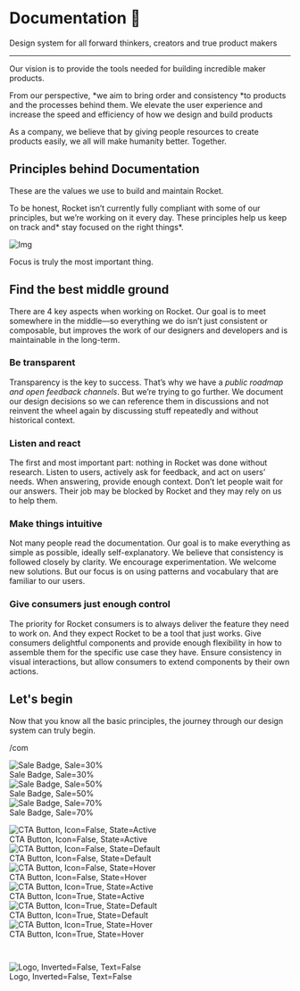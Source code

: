 
# Documentation 🚀

Design system for all forward thinkers, creators and true product makers

---

Our vision is to provide the tools needed for building incredible maker products.

From our perspective, *we aim to bring order and consistency *to products and the processes behind them. We elevate the user experience and increase the speed and efficiency of how we design and build products

As a company, we believe that by giving people resources to create products easily, we all will make humanity better. Together.

## Principles behind Documentation

These are the values we use to build and maintain Rocket.

To be honest, Rocket isn’t currently fully compliant with some of our principles, but we’re working on it every day. These principles help us keep on track and* stay focused on the right things*.

![Img](https://studio-assets.supernova.io/design-systems/14533/9289758a-6300-472a-bbc6-a57098081abf.jpeg?Expires=1990828800&Policy=eyJTdGF0ZW1lbnQiOlt7IlJlc291cmNlIjoiaHR0cHM6Ly9zdHVkaW8tYXNzZXRzLnN1cGVybm92YS5pby9kZXNpZ24tc3lzdGVtcy8xNDUzMy85Mjg5NzU4YS02MzAwLTQ3MmEtYmJjNi1hNTcwOTgwODFhYmYuanBlZyIsIkNvbmRpdGlvbiI6eyJEYXRlTGVzc1RoYW4iOnsiQVdTOkVwb2NoVGltZSI6MTk5MDgyODgwMH19fV19&Signature=E9DL6D-ZtS~4qaH18y5tnHC4gtpQUzZb85NmDFMuezn~MaWHPSumzBv6tXkxGqSgGyKh~9FaYnbfHkcJhU~4F~jdbuY70gbRxUpvnBtyCpz8o0mci-d2A9WoIZ3RGl11izD3c2WMfUaKhSaFlUw8cTGP-9vrqeUi58O2P4zYT9eAeyvOIFzQXgIgljhxiB9mIVU5a4j1vDL8ntJpagEZukKRskOgMrrB4LNQ-nRsvXFF7W5C5EkdoZPZf4jFxcQu2Yj6M9-bqNBXubYMsYYhEXqvqUOAnYVaE59E5PSSe43HKv2gp1ajSJ3ttHtTtCITO8Vyfh1FoTl03Z18ki8iZg__&Key-Pair-Id=APKAJGK34LCCAUR7N6LA)

Focus is truly the most important thing.

## Find the best middle ground

There are 4 key aspects when working on Rocket. Our goal is to meet somewhere in the middle—so everything we do isn’t just consistent or composable, but improves the work of our designers and developers and is maintainable in the long-term.

### Be transparent

Transparency is the key to success. That’s why we have a *public roadmap and open feedback channels*. But we’re trying to go further. We document our design decisions so we can reference them in discussions and not reinvent the wheel again by discussing stuff repeatedly and without historical context.

### Listen and react

The first and most important part: nothing in Rocket was done without research. Listen to users, actively ask for feedback, and act on users’ needs. When answering, provide enough context. Don’t let people wait for our answers. Their job may be blocked by Rocket and they may rely on us to help them.

### Make things intuitive

Not many people read the documentation. Our goal is to make everything as simple as possible, ideally self-explanatory. We believe that consistency is followed closely by clarity. We encourage experimentation. We welcome new solutions. But our focus is on using patterns and vocabulary that are familiar to our users.

### Give consumers just enough control

The priority for Rocket consumers is to always deliver the feature they need to work on. And they expect Rocket to be a tool that just works. Give consumers delightful components and provide enough flexibility in how to assemble them for the specific use case they have. Ensure consistency in visual interactions, but allow consumers to extend components by their own actions.

## Let's begin

Now that you know all the basic principles, the journey through our design system can truly begin.

/com

  
![Sale Badge, Sale=30%](https://studio-assets.supernova.io/design-systems/14533/f9a54d6a-a505-4c69-a343-5b751826a71b.png?Expires=1990828800&Policy=eyJTdGF0ZW1lbnQiOlt7IlJlc291cmNlIjoiaHR0cHM6Ly9zdHVkaW8tYXNzZXRzLnN1cGVybm92YS5pby9kZXNpZ24tc3lzdGVtcy8xNDUzMy9mOWE1NGQ2YS1hNTA1LTRjNjktYTM0My01Yjc1MTgyNmE3MWIucG5nIiwiQ29uZGl0aW9uIjp7IkRhdGVMZXNzVGhhbiI6eyJBV1M6RXBvY2hUaW1lIjoxOTkwODI4ODAwfX19XX0_&Signature=YnuOg6QfbN7yVRf82QpPGGdwnaoL74VLE6CzJ2jBARDeYFo~lu-UbpE0N87axF~OZMYLXOjPoE3YWI6ZeuTIvKltedRzYxcH99yifxKRPtDCkpazc4UpK5CR5Z4EoWAfgPshef21zCFpbeSXCoE-nFOJkXm1HU5zUDxpBBKMzgcloYnsRmbebn2qUzWvFipIWFTd3~OxqaUvmQP39wv0PKM5UkafFjdmhCkxBYI~j~V0ilP0hDFiCCuBURsOBisCpvByrsF-52rI6SMzUCs6ZT4gt9y-fFsXDF8uMP7hoPKqW79aFYrcJ47~mrHuD6GZ1pnHjgZcM1LLW9O0D4SPVA__&Key-Pair-Id=APKAJGK34LCCAUR7N6LA)  
Sale Badge, Sale=30%  
![Sale Badge, Sale=50%](https://studio-assets.supernova.io/design-systems/14533/5fd4af87-952f-45a0-b98f-227ebf588818.png?Expires=1990828800&Policy=eyJTdGF0ZW1lbnQiOlt7IlJlc291cmNlIjoiaHR0cHM6Ly9zdHVkaW8tYXNzZXRzLnN1cGVybm92YS5pby9kZXNpZ24tc3lzdGVtcy8xNDUzMy81ZmQ0YWY4Ny05NTJmLTQ1YTAtYjk4Zi0yMjdlYmY1ODg4MTgucG5nIiwiQ29uZGl0aW9uIjp7IkRhdGVMZXNzVGhhbiI6eyJBV1M6RXBvY2hUaW1lIjoxOTkwODI4ODAwfX19XX0_&Signature=GI1pFUxBFkqYrzn6a1HQOWneay1v3ZSfk7bzu567NRPjyAgl1oameJhb3JrrcMQFiz65lVaAyfhenPxUDQl-ust-FNsT~LpediFqaOKkiqvYoolyo9N7JdYswTfyKiqF8SR52Qyw4dChGHpFw~8VzGsPqf2sOlszj3fr0j8TETmO~33mAtsLbO8gh3XxN1u0642dMUjpoSEl0QTY3OTIKyA57LJbBz4KnEOb1ffuY9rZti0EXGgiKHOlnFH6nPnhFoYCuvFC3QlDlKNbxRjJQMqE22thb9Z3a1QBoEaA0IOCc7vQhZ~tRxeyGC4C0hIQVqsDQX8mp0nboauB4OIByQ__&Key-Pair-Id=APKAJGK34LCCAUR7N6LA)  
Sale Badge, Sale=50%  
![Sale Badge, Sale=70%](https://studio-assets.supernova.io/design-systems/14533/e6419be1-9604-47df-bb62-0f40f369c533.png?Expires=1990828800&Policy=eyJTdGF0ZW1lbnQiOlt7IlJlc291cmNlIjoiaHR0cHM6Ly9zdHVkaW8tYXNzZXRzLnN1cGVybm92YS5pby9kZXNpZ24tc3lzdGVtcy8xNDUzMy9lNjQxOWJlMS05NjA0LTQ3ZGYtYmI2Mi0wZjQwZjM2OWM1MzMucG5nIiwiQ29uZGl0aW9uIjp7IkRhdGVMZXNzVGhhbiI6eyJBV1M6RXBvY2hUaW1lIjoxOTkwODI4ODAwfX19XX0_&Signature=RNUbpXcCCIwr147CiZs7HmyV9ZWZo1j3b1Ia6OeceH8A5CHHAWl9VIZE2vZqN2T7HZkzCxzN1pWe97dHoxj5YYaGvkI41nHS3JjrrSGCEg0oanXbNU9jV-iToyzceVBWxXO2GfmeWHU1KkoZZsUh9gXiIFK8YOPdZdDkvfN8yas-ndyDChcSk1Qxk~0zEPQKUQRumghr~k8WY7sgcKhZcKpsQKeUVcj-1KRSN~voXSqUSnDlzrmYUVrey1ri6VKhWMcUT0ZonBDQX0Q-nd9DODhf4iLiCSzDjdr-7aAHDTo1nMcbBeRz2U5bUzeyfA2T5Jqc6m1SwiCB3dcILNfwaw__&Key-Pair-Id=APKAJGK34LCCAUR7N6LA)  
Sale Badge, Sale=70%  


  
![CTA Button, Icon=False, State=Active](https://studio-assets.supernova.io/design-systems/14533/a00419ef-e91d-4364-bb15-63e37f2f655a.png?Expires=1990828800&Policy=eyJTdGF0ZW1lbnQiOlt7IlJlc291cmNlIjoiaHR0cHM6Ly9zdHVkaW8tYXNzZXRzLnN1cGVybm92YS5pby9kZXNpZ24tc3lzdGVtcy8xNDUzMy9hMDA0MTllZi1lOTFkLTQzNjQtYmIxNS02M2UzN2YyZjY1NWEucG5nIiwiQ29uZGl0aW9uIjp7IkRhdGVMZXNzVGhhbiI6eyJBV1M6RXBvY2hUaW1lIjoxOTkwODI4ODAwfX19XX0_&Signature=Ww9hP283vM9hoVMCTxBN8JXE2BS0QyR3orFCXkTo9jCnM~ocSPUHlgOvCQCxpFgKh9LKBnjjgB5KXBp7BvN7s-JoDAoYmT6YRE0sY-Utj-tH4~tK7skodaff2FCIHGQe0xYJ5AZBuj0rqx-syTJHn469FDAp8NegUHWxV1Ig-UGBENwxHqFFEKfOrj8I06LkwAfYtBKgPnt3Kw~48bgsf4GDQwFgjdFga7lvjVNkdIZN83c5B7t45QZ83MxeLFGNq7f38KzFYXueJW8-Ak23idTOoEzu5fQdvBRwlgsS37PEYVL5WaRKVSOXqZ09FW3FzYdgBeAsS72DVOjKYaY~7A__&Key-Pair-Id=APKAJGK34LCCAUR7N6LA)  
CTA Button, Icon=False, State=Active  
![CTA Button, Icon=False, State=Default](https://studio-assets.supernova.io/design-systems/14533/198805b2-aea8-4ebe-9001-f201d092a6cc.png?Expires=1990828800&Policy=eyJTdGF0ZW1lbnQiOlt7IlJlc291cmNlIjoiaHR0cHM6Ly9zdHVkaW8tYXNzZXRzLnN1cGVybm92YS5pby9kZXNpZ24tc3lzdGVtcy8xNDUzMy8xOTg4MDViMi1hZWE4LTRlYmUtOTAwMS1mMjAxZDA5MmE2Y2MucG5nIiwiQ29uZGl0aW9uIjp7IkRhdGVMZXNzVGhhbiI6eyJBV1M6RXBvY2hUaW1lIjoxOTkwODI4ODAwfX19XX0_&Signature=eSMV4wjXpJhOMm1NtzDBY83~-rbqP-DWj5wOee8iBeyJkVtIyjE7D3OIG~ISdhN4Kasl3hY45N4~YLbFffuTZFZhcmOen0vC0nrpVjOMUOzvjwTeXj5cwAwbD2jeSKPslwwWFJ6DQNnxKbOi1DoSrrD7P48bCNbzDxJog5jymfBbequ24p9OBa~7vt8RXjJh02f5IsHBbzH123SfddtuRq4JlaA9KTD-CmX0jBpRWULqCg9qECsUQfURjAvZzDeu0HD~a1Osn8lq9C3F3sUzctBV3tO6B9Q9GmQTqjGSPMRbaOzV5CRE0Bq0lJA~o88-ijaGJSt~t79j9tzWseLJSA__&Key-Pair-Id=APKAJGK34LCCAUR7N6LA)  
CTA Button, Icon=False, State=Default  
![CTA Button, Icon=False, State=Hover](https://studio-assets.supernova.io/design-systems/14533/ca2c841e-6935-4d4b-a231-9a7fc2739a89.png?Expires=1990828800&Policy=eyJTdGF0ZW1lbnQiOlt7IlJlc291cmNlIjoiaHR0cHM6Ly9zdHVkaW8tYXNzZXRzLnN1cGVybm92YS5pby9kZXNpZ24tc3lzdGVtcy8xNDUzMy9jYTJjODQxZS02OTM1LTRkNGItYTIzMS05YTdmYzI3MzlhODkucG5nIiwiQ29uZGl0aW9uIjp7IkRhdGVMZXNzVGhhbiI6eyJBV1M6RXBvY2hUaW1lIjoxOTkwODI4ODAwfX19XX0_&Signature=aCDGJP1jm5Y8IhpadYsF6eJ69-Z8ArMbGFneS2bC8g0yqQPw1kaRlKvsy9AjkJB7fkhUyMzSGe4U-SIR2kHaLJuey3BiROU234yrTx0U2rfl50~MRsEZz6ndL0E2FhRB7hVRMSQA-gNM3OmgQr9tnoEP4p0MKVuo~YJET8ordqdKYeOzGeP4kwCA6d5zcNB-kJTYyX6PEYeE99i9lTYw227bT62NDJ9CEzbzyT2htKRauC~RwSvOaq~FQHNggms7DcL23RYsM3~~n6GylD3ZlyUy7ZO~GtPElYqZ3gBkXD4V5VJe3gKcrTgyRZxsg6cUArxvW5EDnyibZcrLkRENog__&Key-Pair-Id=APKAJGK34LCCAUR7N6LA)  
CTA Button, Icon=False, State=Hover  
![CTA Button, Icon=True, State=Active](https://studio-assets.supernova.io/design-systems/14533/d4879f10-2435-4184-8174-8558c4c71d30.png?Expires=1990828800&Policy=eyJTdGF0ZW1lbnQiOlt7IlJlc291cmNlIjoiaHR0cHM6Ly9zdHVkaW8tYXNzZXRzLnN1cGVybm92YS5pby9kZXNpZ24tc3lzdGVtcy8xNDUzMy9kNDg3OWYxMC0yNDM1LTQxODQtODE3NC04NTU4YzRjNzFkMzAucG5nIiwiQ29uZGl0aW9uIjp7IkRhdGVMZXNzVGhhbiI6eyJBV1M6RXBvY2hUaW1lIjoxOTkwODI4ODAwfX19XX0_&Signature=QM6qHIAnQeykgneftcqYtFluLiVdtvE-BbTlnqKIw-A69zmFRyu1WVNfKhr6o9ZAVCoUzZDZ0Lo-wUQzpuz99vpKv21xuf0pq2FUw1FnSbj2iZXFyRc1m5GjA8ZShumF9joxtI2IvlpYNZwHTfWlCg9aUfaxJxV1hkKUpq3bt~Ml2I~nKZRgWKvnfdv2iXRj6rob0c-BMtRCBHfZaFrPgEGVsyWBBUcHsuBjbrYERh2UD8H3Ex9ZgIJP1YEm5cQs~qXkdtDbeSl5DNgFd9s~vKxL9gYaPB2jBlLGupqar7P1mNwA7TJiDww8H~8QiAGGP8hdN4Uv33xuEnS1bxkuEQ__&Key-Pair-Id=APKAJGK34LCCAUR7N6LA)  
CTA Button, Icon=True, State=Active  
![CTA Button, Icon=True, State=Default](https://studio-assets.supernova.io/design-systems/14533/b133f004-a2cf-40c2-b548-fe72eab82f36.png?Expires=1990828800&Policy=eyJTdGF0ZW1lbnQiOlt7IlJlc291cmNlIjoiaHR0cHM6Ly9zdHVkaW8tYXNzZXRzLnN1cGVybm92YS5pby9kZXNpZ24tc3lzdGVtcy8xNDUzMy9iMTMzZjAwNC1hMmNmLTQwYzItYjU0OC1mZTcyZWFiODJmMzYucG5nIiwiQ29uZGl0aW9uIjp7IkRhdGVMZXNzVGhhbiI6eyJBV1M6RXBvY2hUaW1lIjoxOTkwODI4ODAwfX19XX0_&Signature=F0IjtrZBnj5Kz98CJ5Mc6TW3PCbN7dQ4ourpf9xtd0NbPLgP-lwiB4sDaeuYLAm8wfibh76crgeJUEAc3GWMq5sFAOyqlpVOjqMNHTLKvBavgnkFMbCnytjkN9v1L~RCDVQy9M0OuLUD8E-~NojlcCj4mDxdVtOchmInulpI1qN15KTjA0xsoVr30dC4NVy61iJvYxGkBqVKwkd~36PVcJDxhvDTck080G4WggYBKN89kQPsZy~ZHT1XNNGQsQ~LgnKKBX1eTYlDRVAo4w-wEf5OH6vIPZ-1txY2AynpisFAQlp6jciehUS2T68plCAAPxMZkNnLBP8oldPtzkY8lg__&Key-Pair-Id=APKAJGK34LCCAUR7N6LA)  
CTA Button, Icon=True, State=Default  
![CTA Button, Icon=True, State=Hover](https://studio-assets.supernova.io/design-systems/14533/911cdee8-21fa-4472-852d-a3d28f7b86be.png?Expires=1990828800&Policy=eyJTdGF0ZW1lbnQiOlt7IlJlc291cmNlIjoiaHR0cHM6Ly9zdHVkaW8tYXNzZXRzLnN1cGVybm92YS5pby9kZXNpZ24tc3lzdGVtcy8xNDUzMy85MTFjZGVlOC0yMWZhLTQ0NzItODUyZC1hM2QyOGY3Yjg2YmUucG5nIiwiQ29uZGl0aW9uIjp7IkRhdGVMZXNzVGhhbiI6eyJBV1M6RXBvY2hUaW1lIjoxOTkwODI4ODAwfX19XX0_&Signature=JQb1fyvmaQl8WMZ8DQJhUpMxBtq~KHvE1u28tE4mFGSQlLihy9GT-pS8495lnzDqrY316PJNo7LS3ClVLWKOq2VXKayRVL18WN8OyeSXsUSWUBCELYC85Vk332b7Y9B-LBdDpmjMyrIOzffzYAhEOg-FHcae9232jU-Pd~wrPdzdXLJ0wnuj5nezCEzYhOCKduZkoJVRo0bNAry2CH~WdeuVtSeKU3kXLgfELnSRsDGgQUUlG4nuQPoES3a6IEomB049Fv70S95a0N7zI5WNXc9DuIEj8hmJP7w44PnIHXHCWmkbGoQuoMHgJUYh2pj5E-GQyuGP4L3JKkoK2Ljihg__&Key-Pair-Id=APKAJGK34LCCAUR7N6LA)  
CTA Button, Icon=True, State=Hover  


```javascript  
  
```

  
![Logo, Inverted=False, Text=False](https://studio-assets.supernova.io/design-systems/14533/708deb49-0abb-4fc8-8100-53ca26a202a4.png?Expires=1990828800&Policy=eyJTdGF0ZW1lbnQiOlt7IlJlc291cmNlIjoiaHR0cHM6Ly9zdHVkaW8tYXNzZXRzLnN1cGVybm92YS5pby9kZXNpZ24tc3lzdGVtcy8xNDUzMy83MDhkZWI0OS0wYWJiLTRmYzgtODEwMC01M2NhMjZhMjAyYTQucG5nIiwiQ29uZGl0aW9uIjp7IkRhdGVMZXNzVGhhbiI6eyJBV1M6RXBvY2hUaW1lIjoxOTkwODI4ODAwfX19XX0_&Signature=EltaanebxukpZwUTyO-DbcfVYcSlr9E-6FhW1SkpdBbEQy2DMaMT8yPCT7B1p79sjqoCTv~0L-FU3dU0TiI0BWISUGnpBRoQ~pTfrLmuAGIMdN1KdernfyMZDaauSicjg3UHTRS6zWI5OY9XkWu0SI6Dye1SQ6ZxL4M~AjeN0JeS-YSRK-leELHjH3tZVYm8VbZT6XCmVrU~ainVGxtQSOrpctTIKnBVoCoxZ8HajXdfJvQwJRDmrP482wYHbv40q2cV4arSJtqjnqdkcMOlOx-4Lbvz-OwrT0b8v7fH1qIUDqaiqJTCUs9raS-jurGtt~smIwlGEY~1HkJcssroyQ__&Key-Pair-Id=APKAJGK34LCCAUR7N6LA)  
Logo, Inverted=False, Text=False  


  
  
